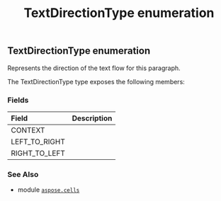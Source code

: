 ﻿---
title: TextDirectionType enumeration
second_title: Aspose.Cells for Python via .NET API References
description: 
type: docs
weight: 2720
url: /aspose.cells/textdirectiontype/
is_root: false
---

## TextDirectionType enumeration

Represents the direction of the text flow for this paragraph.



The TextDirectionType type exposes the following members:

### Fields
| Field | Description |
| :- | :- |
| CONTEXT |  |
| LEFT_TO_RIGHT |  |
| RIGHT_TO_LEFT |  |



### See Also
* module [`aspose.cells`](..)
